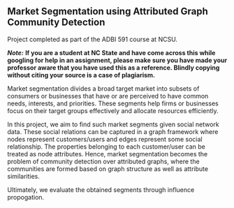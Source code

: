 ## Market Segmentation using Attributed Graph Community Detection 


Project completed as part of the ADBI 591 course at NCSU.

_**Note:**_ **If you are a student at NC State and have come across this while googling for help in an assignment, please make sure you have made your professor aware that you have used this as a reference. Blindly copying without citing your source is a case of plagiarism.**

Market segmentation divides a broad target market into subsets of consumers or businesses that have or are perceived to have common needs, interests, and priorities. These segments help firms or businesses focus on their target groups effectively and allocate resources efficiently. 

In this project, we aim to find such market segments given social network data. These social relations can be captured in a graph framework where nodes represent customers/users and edges represent some social relationship. The properties belonging to each customer/user can be treated as node attributes. Hence, market segmentation becomes the problem of community detection over attributed graphs, where the communities are formed based on graph structure as well as attribute similarities. 

Ultimately, we evaluate the obtained segments through influence propogation.